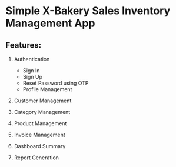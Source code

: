 # Simple X-Bakery Sales Inventory Management App

## Features:

1. Authentication
   - Sign In  
   - Sign Up  
   - Reset Password using OTP  
   - Profile Management  

2. Customer Management  

3. Category Management  

4. Product Management  

5. Invoice Management  

6. Dashboard Summary  

7. Report Generation  
